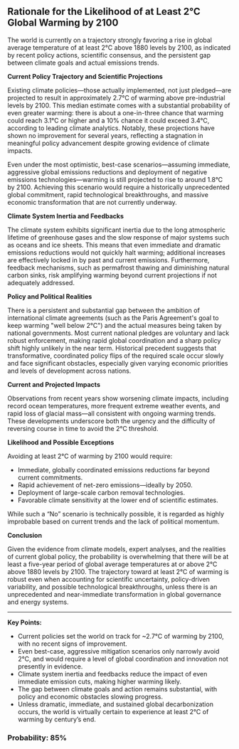 ## Rationale for the Likelihood of at Least 2°C Global Warming by 2100

The world is currently on a trajectory strongly favoring a rise in global average temperature of at least 2°C above 1880 levels by 2100, as indicated by recent policy actions, scientific consensus, and the persistent gap between climate goals and actual emissions trends.

**Current Policy Trajectory and Scientific Projections**

Existing climate policies—those actually implemented, not just pledged—are projected to result in approximately 2.7°C of warming above pre-industrial levels by 2100. This median estimate comes with a substantial probability of even greater warming: there is about a one-in-three chance that warming could reach 3.1°C or higher and a 10% chance it could exceed 3.4°C, according to leading climate analytics. Notably, these projections have shown no improvement for several years, reflecting a stagnation in meaningful policy advancement despite growing evidence of climate impacts.

Even under the most optimistic, best-case scenarios—assuming immediate, aggressive global emissions reductions and deployment of negative emissions technologies—warming is still projected to rise to around 1.8°C by 2100. Achieving this scenario would require a historically unprecedented global commitment, rapid technological breakthroughs, and massive economic transformation that are not currently underway.

**Climate System Inertia and Feedbacks**

The climate system exhibits significant inertia due to the long atmospheric lifetime of greenhouse gases and the slow response of major systems such as oceans and ice sheets. This means that even immediate and dramatic emissions reductions would not quickly halt warming; additional increases are effectively locked in by past and current emissions. Furthermore, feedback mechanisms, such as permafrost thawing and diminishing natural carbon sinks, risk amplifying warming beyond current projections if not adequately addressed.

**Policy and Political Realities**

There is a persistent and substantial gap between the ambition of international climate agreements (such as the Paris Agreement's goal to keep warming "well below 2°C") and the actual measures being taken by national governments. Most current national pledges are voluntary and lack robust enforcement, making rapid global coordination and a sharp policy shift highly unlikely in the near term. Historical precedent suggests that transformative, coordinated policy flips of the required scale occur slowly and face significant obstacles, especially given varying economic priorities and levels of development across nations.

**Current and Projected Impacts**

Observations from recent years show worsening climate impacts, including record ocean temperatures, more frequent extreme weather events, and rapid loss of glacial mass—all consistent with ongoing warming trends. These developments underscore both the urgency and the difficulty of reversing course in time to avoid the 2°C threshold.

**Likelihood and Possible Exceptions**

Avoiding at least 2°C of warming by 2100 would require:
- Immediate, globally coordinated emissions reductions far beyond current commitments.
- Rapid achievement of net-zero emissions—ideally by 2050.
- Deployment of large-scale carbon removal technologies.
- Favorable climate sensitivity at the lower end of scientific estimates.

While such a “No” scenario is technically possible, it is regarded as highly improbable based on current trends and the lack of political momentum.

**Conclusion**

Given the evidence from climate models, expert analyses, and the realities of current global policy, the probability is overwhelming that there will be at least a five-year period of global average temperatures at or above 2°C above 1880 levels by 2100. The trajectory toward at least 2°C of warming is robust even when accounting for scientific uncertainty, policy-driven variability, and possible technological breakthroughs, unless there is an unprecedented and near-immediate transformation in global governance and energy systems.

---

**Key Points:**
- Current policies set the world on track for ~2.7°C of warming by 2100, with no recent signs of improvement.
- Even best-case, aggressive mitigation scenarios only narrowly avoid 2°C, and would require a level of global coordination and innovation not presently in evidence.
- Climate system inertia and feedbacks reduce the impact of even immediate emission cuts, making higher warming likely.
- The gap between climate goals and action remains substantial, with policy and economic obstacles slowing progress.
- Unless dramatic, immediate, and sustained global decarbonization occurs, the world is virtually certain to experience at least 2°C of warming by century’s end.

### Probability: 85%